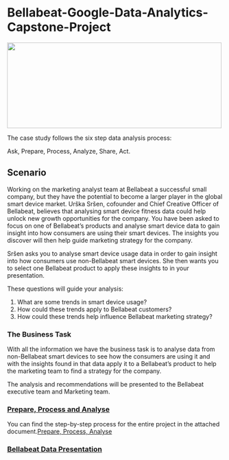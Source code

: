 # Bellabeat-Google-Data-Analytics-Capstone-Project

<img src="https://github.com/user-attachments/assets/232d9985-1e1e-4056-89ef-8dbb6440dfdf" width="500" height="200">

The case study follows the six step data analysis process:

Ask, Prepare, Process, Analyze, Share, Act.

## Scenario 

Working on the marketing analyst team at Bellabeat a successful small company, but they have the potential to become a larger player in the global smart device market. Urška Sršen, cofounder and Chief Creative Officer of Bellabeat, believes that analysing smart device fitness data could help unlock new growth opportunities for the company. You have been asked to focus on one of Bellabeat’s products and analyse smart device data to gain insight into how consumers are using their smart devices. The insights you discover will then help guide marketing strategy for the company. 


Sršen asks you to analyse smart device usage data in order to gain insight into how consumers use non-Bellabeat smart devices. She then wants you to select one Bellabeat product to apply these insights to in your presentation. 

These questions will guide your analysis: 
1. What are some trends in smart device usage?
2. How could these trends apply to Bellabeat customers?
3. How could these trends help influence Bellabeat marketing strategy?


### The Business Task
With all the information we have the business task is to analyse data from non-Bellabeat smart devices to see how the consumers are using it and with the insights found in that data apply it to a Bellabeat’s product to help the marketing team to find a strategy for the company.

The analysis and recommendations will be presented to the Bellabeat executive team and Marketing team.

### [Prepare, Process and Analyse](https://github.com/MPDEG/Bellabeat-Google-Data-Analytics-Capstone-Project/blob/509bf403e2a79341da5eb1dbbe7b9ea54e77bfec/bellabeatCaseStudyProcess_V02.docx)
You can find the step-by-step process for the entire project in the attached document.[Prepare, Process, Analyse](https://github.com/MPDEG/Bellabeat-Google-Data-Analytics-Capstone-Project/blob/509bf403e2a79341da5eb1dbbe7b9ea54e77bfec/bellabeatCaseStudyProcess_V02.docx)

### [Bellabeat Data Presentation](https://github.com/MPDEG/Bellabeat-Google-Data-Analytics-Capstone-Project/blob/509bf403e2a79341da5eb1dbbe7b9ea54e77bfec/bellabeatPresentationSlides.pdf)

<object data="https://github.com/MPDEG/Bellabeat-Google-Data-Analytics-Capstone-Project/blob/509bf403e2a79341da5eb1dbbe7b9ea54e77bfec/bellabeatPresentationSlides.pdf" width="1000" height="1000" type='application/pdf'/>

